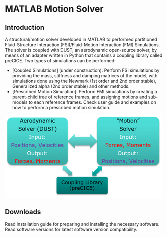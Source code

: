 # MATLAB Motion Solver

## Introduction
A structural/motion solver developed in MATLAB to performed partitioned Fluid-Structure Interaction (FSI)/Fluid-Motion Interaction (FMI) Simulations. The solver is coupled with DUST, an aerodynamic open-source solver, by means of an adapter written in Python that contains a coupling library called preCICE. Two types of simulations can be performed:

- [Coupled Simulations] (under construction): Perform FSI simulations by providing the mass, stiffness and damping matrices of the model, with simulations done using the Newmark (1st order and 2nd order stable), Generalized alpha (2nd order stable) and other methods.
- [Prescribed Motion Simulation]: Perform FMI simulations by creating a parent-child tree of reference frames, and assigning motions and sub-models to each reference frames. Check user guide and examples on how to perform a prescribed motion simulation.

![alt text](../../assets/motion_solver/coupled_simulation_workflow.png)

## Downloads
Read installation guide for preparing and installing the necessary software. Read software versions for latest software version compatibility.